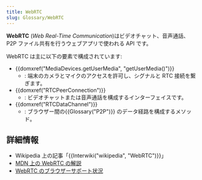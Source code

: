 ```yaml
---
title: WebRTC
slug: Glossary/WebRTC
---
```


**WebRTC** (_Web Real-Time Communication_)はビデオチャット、音声通話、P2P ファイル共有を行うウェブアプリで使われる API です。

WebRTC は主に以下の要素で構成されています:

- {{domxref("MediaDevices.getUserMedia", "getUserMedia()")}}
  - : 端末のカメラとマイクのアクセスを許可し、シグナルと RTC 接続を繋ぎます。
- {{domxref("RTCPeerConnection")}}
  - : ビデオチャットまたは音声通話を構成するインターフェイスです。
- {{domxref("RTCDataChannel")}}
  - : ブラウザー間の{{Glossary("P2P")}} のデータ経路を構成するメソッド。

## 詳細情報

- Wikipedia 上の記事「{{Interwiki("wikipedia", "WebRTC")}}」
- [MDN 上の WebRTC の解説](/ja/docs/Web/API/WebRTC_API)
- [WebRTC のブラウザーサポート状況](http://caniuse.com/#feat=rtcpeerconnection)
